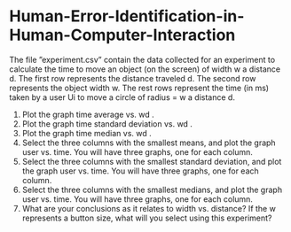 # Human-Error-Identification-in-Human-Computer-Interaction

The file ”experiment.csv” contain the data collected for an experiment to calculate the time to move an object (on the screen) of width w a distance d.
The first row represents the distance traveled d.
The second row represents the object width w.
The rest rows represent the time (in ms) taken by a user Ui to move a circle of radius = w a distance d.
1. Plot the graph time average vs. wd .
2. Plot the graph time standard deviation vs. wd .
3. Plot the graph time median vs. wd .
4. Select the three columns with the smallest means, and plot the graph user vs. time. You will have three graphs, one for each column.
5. Select the three columns with the smallest standard deviation, and plot the graph user vs. time. You will have three graphs, one for each column.
6. Select the three columns with the smallest medians, and plot the graph user vs. time. You will have three graphs, one for each column.
7. What are your conclusions as it relates to width vs. distance? If the w represents a button size, what will you select using this experiment?
